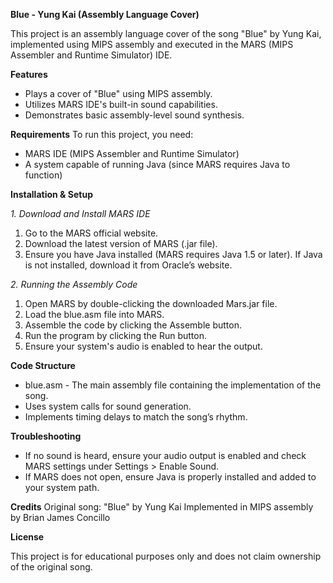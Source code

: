 **Blue - Yung Kai (Assembly Language Cover)**

This project is an assembly language cover of the song "Blue" by Yung Kai, implemented using MIPS assembly and executed in the MARS (MIPS Assembler and Runtime Simulator) IDE.

**Features**
- Plays a cover of "Blue" using MIPS assembly.
- Utilizes MARS IDE's built-in sound capabilities.
- Demonstrates basic assembly-level sound synthesis.

**Requirements**
To run this project, you need:
- MARS IDE (MIPS Assembler and Runtime Simulator)
- A system capable of running Java (since MARS requires Java to function)

**Installation & Setup**

_1. Download and Install MARS IDE_
  1. Go to the MARS official website.
  2. Download the latest version of MARS (.jar file).
  3. Ensure you have Java installed (MARS requires Java 1.5 or later). If Java is not installed, download it from Oracle’s website.

_2. Running the Assembly Code_
  1. Open MARS by double-clicking the downloaded Mars.jar file.
  2. Load the blue.asm file into MARS.
  3. Assemble the code by clicking the Assemble button.
  4. Run the program by clicking the Run button.
  5. Ensure your system's audio is enabled to hear the output.

**Code Structure**
- blue.asm - The main assembly file containing the implementation of the song.
- Uses system calls for sound generation.
- Implements timing delays to match the song’s rhythm.

**Troubleshooting**
- If no sound is heard, ensure your audio output is enabled and check MARS settings under Settings > Enable Sound.
- If MARS does not open, ensure Java is properly installed and added to your system path.

**Credits**
Original song: "Blue" by Yung Kai
Implemented in MIPS assembly by Brian James Concillo

**License**

This project is for educational purposes only and does not claim ownership of the original song.
